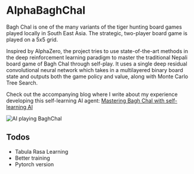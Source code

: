 # AlphaBaghChal 

Bagh Chal is one of the many variants of the tiger hunting board games played locally in South East Asia. The strategic, two-player board game is played on a 5x5 grid.

Inspired by AlphaZero, the project tries to use state-of-the-art methods in the deep reinforcement learning paradigm to master the traditional Nepali board game of Bagh Chal through self-play. It uses a single deep residual convolutional neural network which takes in a multilayered binary board state and outputs both the game policy and value, along with Monte Carlo Tree Search.

Check out the accompanying blog where I write about my experience developing this self-learning AI agent: [Mastering Bagh Chal with self-learning AI](https://soyuj.com.np/blog/mastering-bagh-chal-with-self-learning-ai/)

![AI playing BaghChal](baghchal.gif)

## Todos 

 - Tabula Rasa Learning
 - Better training
 - Pytorch version
